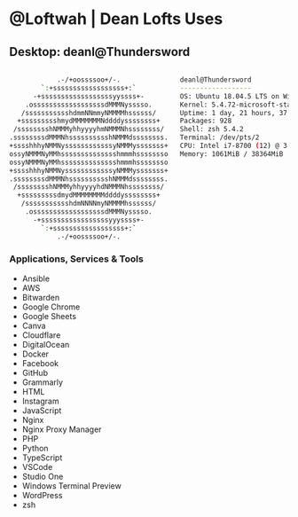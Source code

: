 # @Loftwah | Dean Lofts Uses

## Desktop: deanl@Thundersword

```bash

            .-/+oossssoo+/-.               deanl@Thundersword
        `:+ssssssssssssssssss+:`           ------------------
      -+ssssssssssssssssssyyssss+-         OS: Ubuntu 18.04.5 LTS on Windows 10 x86_64
    .ossssssssssssssssssdMMMNysssso.       Kernel: 5.4.72-microsoft-standard-WSL2
   /ssssssssssshdmmNNmmyNMMMMhssssss/      Uptime: 1 day, 21 hours, 37 mins
  +ssssssssshmydMMMMMMMNddddyssssssss+     Packages: 928
 /sssssssshNMMMyhhyyyyhmNMMMNhssssssss/    Shell: zsh 5.4.2
.ssssssssdMMMNhsssssssssshNMMMdssssssss.   Terminal: /dev/pts/2
+sssshhhyNMMNyssssssssssssyNMMMysssssss+   CPU: Intel i7-8700 (12) @ 3.192GHz
ossyNMMMNyMMhsssssssssssssshmmmhssssssso   Memory: 1061MiB / 38364MiB
ossyNMMMNyMMhsssssssssssssshmmmhssssssso
+sssshhhyNMMNyssssssssssssyNMMMysssssss+
.ssssssssdMMMNhsssssssssshNMMMdssssssss.
 /sssssssshNMMMyhhyyyyhdNMMMNhssssssss/
  +sssssssssdmydMMMMMMMMddddyssssssss+
   /ssssssssssshdmNNNNmyNMMMMhssssss/
    .ossssssssssssssssssdMMMNysssso.
      -+sssssssssssssssssyyyssss+-
        `:+ssssssssssssssssss+:`
            .-/+oossssoo+/-.
```

### Applications, Services & Tools

- Ansible
- AWS
- Bitwarden
- Google Chrome
- Google Sheets
- Canva
- Cloudflare
- DigitalOcean
- Docker
- Facebook
- GitHub
- Grammarly
- HTML
- Instagram
- JavaScript
- Nginx
- Nginx Proxy Manager
- PHP
- Python
- TypeScript
- VSCode
- Studio One
- Windows Terminal Preview
- WordPress
- zsh
